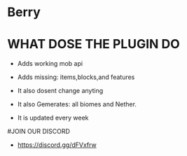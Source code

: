 # Berry

# WHAT DOSE THE PLUGIN DO
- Adds working mob api

- Adds missing: items,blocks,and features

- It also dosent change anyting 

- It also Gemerates: all biomes and Nether.

- It is updated every week

#JOIN OUR DISCORD 
- https://discord.gg/dFVxfrw

